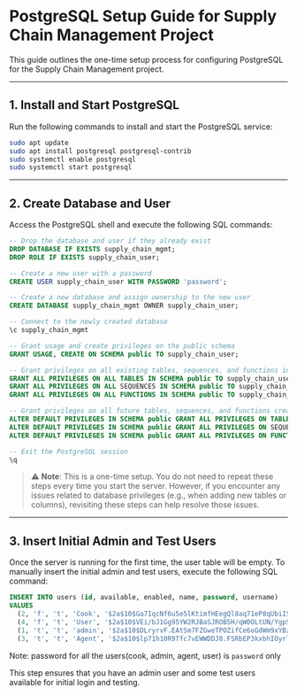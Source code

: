 # PostgreSQL Setup Guide for Supply Chain Management Project

This guide outlines the one-time setup process for configuring PostgreSQL for the Supply Chain Management project.

---

## 1. Install and Start PostgreSQL

Run the following commands to install and start the PostgreSQL service:

```bash
sudo apt update
sudo apt install postgresql postgresql-contrib
sudo systemctl enable postgresql
sudo systemctl start postgresql
```

---

## 2. Create Database and User

Access the PostgreSQL shell and execute the following SQL commands:

```sql
-- Drop the database and user if they already exist
DROP DATABASE IF EXISTS supply_chain_mgmt;
DROP ROLE IF EXISTS supply_chain_user;

-- Create a new user with a password
CREATE USER supply_chain_user WITH PASSWORD 'password';

-- Create a new database and assign ownership to the new user
CREATE DATABASE supply_chain_mgmt OWNER supply_chain_user;

-- Connect to the newly created database
\c supply_chain_mgmt

-- Grant usage and create privileges on the public schema
GRANT USAGE, CREATE ON SCHEMA public TO supply_chain_user;

-- Grant privileges on all existing tables, sequences, and functions in the public schema
GRANT ALL PRIVILEGES ON ALL TABLES IN SCHEMA public TO supply_chain_user;
GRANT ALL PRIVILEGES ON ALL SEQUENCES IN SCHEMA public TO supply_chain_user;
GRANT ALL PRIVILEGES ON ALL FUNCTIONS IN SCHEMA public TO supply_chain_user;

-- Grant privileges on all future tables, sequences, and functions created in the public schema
ALTER DEFAULT PRIVILEGES IN SCHEMA public GRANT ALL PRIVILEGES ON TABLES TO supply_chain_user;
ALTER DEFAULT PRIVILEGES IN SCHEMA public GRANT ALL PRIVILEGES ON SEQUENCES TO supply_chain_user;
ALTER DEFAULT PRIVILEGES IN SCHEMA public GRANT ALL PRIVILEGES ON FUNCTIONS TO supply_chain_user;

-- Exit the PostgreSQL session
\q
```

> ⚠️ **Note**: This is a one-time setup. You do not need to repeat these steps every time you start the server. However, if you encounter any issues related to database privileges (e.g., when adding new tables or columns), revisiting these steps can help resolve those issues.

---

## 3. Insert Initial Admin and Test Users

Once the server is running for the first time, the user table will be empty. To manually insert the initial admin and test users, execute the following SQL command:

```sql
INSERT INTO users (id, available, enabled, name, password, username)
VALUES
  (2, 'f', 't', 'Cook', '$2a$10$Ga7IqcNf6u5e5lKtimfHEegQl8aq71eP8qUbiISkQSwjGN9Y7DxXe', 'cook@test.dev'),
  (4, 'f', 't', 'User', '$2a$10$VEi/bJ1Gg95YW2RJBaSJROB5H/qW0OLtUN/YgpSfIE/5c8iJmqJhu', 'user@test.dev'),
  (1, 't', 't', 'admin', '$2a$10$DLryrvF.EAtSm7FZGweTPOZifCe6oGdWm9xYBzmhNimj/OmZJLPGq', 'admin@test.dev'),
  (3, 't', 't', 'Agent', '$2a$10$lp71h10R9Tfc7vEWWDDJ8.FSRbEP3kxbhIOyrlkO99aMvGP/bizKe', 'agent@test.dev');
```

Note: password for all the users(cook, admin, agent, user) is `password` only

This step ensures that you have an admin user and some test users available for initial login and testing.